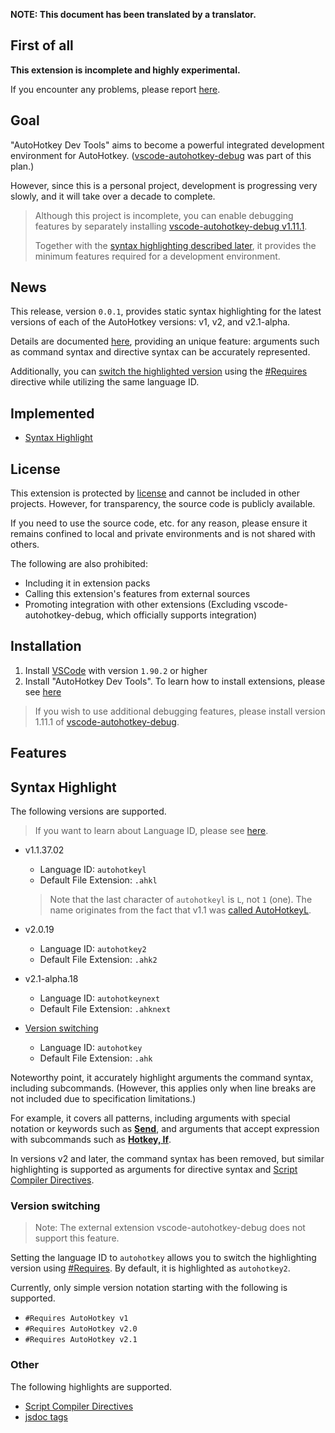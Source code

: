 **NOTE: This document has been translated by a translator.**

**First of all**
------------------------------

**This extension is incomplete and highly experimental.**

If you encounter any problems, please report [here](https://github.com/zero-plusplus/autohotkey-devtools/issues).

## Goal

"AutoHotkey Dev Tools" aims to become a powerful integrated development environment for AutoHotkey. ([vscode-autohotkey-debug](https://github.com/zero-plusplus/vscode-autohotkey-debug) was part of this plan.)

However, since this is a personal project, development is progressing very slowly, and it will take over a decade to complete.

> Although this project is incomplete, you can enable debugging features by separately installing [vscode-autohotkey-debug v1.11.1](https://marketplace.visualstudio.com/items?itemName=zero-plusplus.vscode-autohotkey-debug).
>
> Together with the [syntax highlighting described later](#syntax-highlight), it provides the minimum features required for a development environment.

## News

This release, version `0.0.1`, provides static syntax highlighting for the latest versions of each of the AutoHotkey versions: v1, v2, and v2.1-alpha.

Details are documented [here](#syntax-highlight), providing an unique feature: arguments such as command syntax and directive syntax can be accurately represented.

Additionally, you can [switch the highlighted version](#version-switching) using the [#Requires](https://www.autohotkey.com/docs/v2/lib/_Requires.htm) directive while utilizing the same language ID.

## Implemented

* [Syntax Highlight](#syntax-highlight)

## License

This extension is protected by [license](https://github.com/zero-plusplus/autohotkey-devtools?tab=readme-ov-file#about-license) and cannot be included in other projects. However, for transparency, the source code is publicly available.

If you need to use the source code, etc. for any reason, please ensure it remains confined to local and private environments and is not shared with others.

The following are also prohibited:

* Including it in extension packs
* Calling this extension's features from external sources
* Promoting integration with other extensions (Excluding vscode-autohotkey-debug, which officially supports integration)

**Installation**
------------------------------

1. Install [VSCode](https://code.visualstudio.com/) with version `1.90.2` or higher
2. Install "AutoHotkey Dev Tools". To learn how to install extensions, please see [here](https://code.visualstudio.com/docs/configure/extensions/extension-marketplace)

> If you wish to use additional debugging features, please install version 1.11.1 of [vscode-autohotkey-debug](https://marketplace.visualstudio.com/items?itemName=zero-plusplus.vscode-autohotkey-debug).

**Features**
------------------------------

## Syntax Highlight

The following versions are supported.

> If you want to learn about Language ID, please see [here](https://code.visualstudio.com/docs/languages/identifiers).

* v1.1.37.02
  - Language ID: `autohotkeyl`
  - Default File Extension: `.ahkl`
  > Note that the last character of `autohotkeyl` is `L`, not `1` (one). The name originates from the fact that v1.1 was [called AutoHotkeyL](https://www.autohotkey.com/docs/v2/v1-changes.htm).

* v2.0.19
  - Language ID: `autohotkey2`
  - Default File Extension: `.ahk2`

* v2.1-alpha.18
  - Language ID: `autohotkeynext`
  - Default File Extension: `.ahknext`

* [Version switching](#version-switching)
  - Language ID: `autohotkey`
  - Default File Extension: `.ahk`

Noteworthy point, it accurately highlight arguments the command syntax, including subcommands. (However, this applies only when line breaks are not included due to specification limitations.)

For example, it covers all patterns, including arguments with special notation or keywords such as **[Send](https://www.autohotkey.com/docs/v1/lib/Send.htm)**, and arguments that accept expression with subcommands such as **[Hotkey, If](https://www.autohotkey.com/docs/v1/lib/Hotkey.htm)**.

In versions v2 and later, the command syntax has been removed, but similar highlighting is supported as arguments for directive syntax and [Script Compiler Directives](https://www.autohotkey.com/docs/v2/misc/Ahk2ExeDirectives.htm).

### Version switching

> Note: The external extension vscode-autohotkey-debug does not support this feature.

Setting the language ID to `autohotkey` allows you to switch the highlighting version using [#Requires](https://www.autohotkey.com/docs/v2/lib/_Requires.htm). By default, it is highlighted as `autohotkey2`.

Currently, only simple version notation starting with the following is supported.

* `#Requires AutoHotkey v1`
* `#Requires AutoHotkey v2.0`
* `#Requires AutoHotkey v2.1`

### Other

The following highlights are supported.

* [Script Compiler Directives](https://www.autohotkey.com/docs/v2/misc/Ahk2ExeDirectives.htm)
* [jsdoc tags](https://jsdoc.app/)
